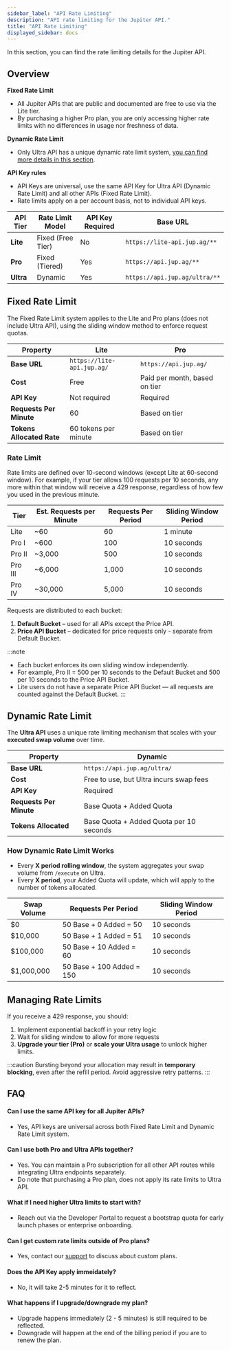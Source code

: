 ```yaml
---
sidebar_label: "API Rate Limiting"
description: "API rate limiting for the Jupiter API."
title: "API Rate Limiting"
displayed_sidebar: docs
---
```


<head>
    <title>API Rate Limiting</title>
    <meta name="twitter:card" content="summary" />
</head>

In this section, you can find the rate limiting details for the Jupiter API.

## Overview

**Fixed Rate Limit**
- All Jupiter APIs that are public and documented are free to use via the Lite tier.
- By purchasing a higher Pro plan, you are only accessing higher rate limits with no differences in usage nor freshness of data.

**Dynamic Rate Limit**
- Only Ultra API has a unique dynamic rate limit system, [you can find more details in this section](#dynamic-rate-limit).

**API Key rules**
- API Keys are universal, use the same API Key for Ultra API (Dynamic Rate Limit) and all other APIs (Fixed Rate Limit).
- Rate limits apply on a per account basis, not to individual API keys.

| API Tier | Rate Limit Model | API Key Required | Base URL |
|----------|------------------|------------------|----------|
| **Lite** | Fixed (Free Tier) | No | `https://lite-api.jup.ag/**` |
| **Pro** | Fixed (Tiered) | Yes | `https://api.jup.ag/**` |
| **Ultra** | Dynamic | Yes | `https://api.jup.ag/ultra/**` |

## Fixed Rate Limit

The Fixed Rate Limit system applies to the Lite and Pro plans (does not include Ultra API), using the sliding window method to enforce request quotas.

| Property | Lite | Pro |
|----------|------|-----|
| **Base URL** | `https://lite-api.jup.ag/` | `https://api.jup.ag/` |
| **Cost** | Free | Paid per month, based on tier |
| **API Key** | Not required | Required |
| **Requests Per Minute** | 60 | Based on tier |
| **Tokens Allocated Rate** | 60 tokens per minute | Based on tier |

### Rate Limit

Rate limits are defined over 10-second windows (except Lite at 60-second window). For example, if your tier allows 100 requests per 10 seconds, any more within that window will receive a 429 response, regardless of how few you used in the previous minute.

| Tier | Est. Requests per Minute | Requests Per Period | Sliding Window Period |
|------|---------------------|---------------------|-----------------------|
| Lite | ~60 | 60 | 1 minute |
| Pro I | ~600 | 100 | 10 seconds |
| Pro II | ~3,000 | 500 | 10 seconds |
| Pro III | ~6,000 | 1,000 | 10 seconds |
| Pro IV | ~30,000 | 5,000 | 10 seconds |

Requests are distributed to each bucket:
1. **Default Bucket** – used for all APIs except the Price API.
2. **Price API Bucket** – dedicated for price requests only - separate from Default Bucket.

:::note
- Each bucket enforces its own sliding window independently.
- For example, Pro II = 500 per 10 seconds to the Default Bucket and 500 per 10 seconds to the Price API Bucket.
- Lite users do not have a separate Price API Bucket — all requests are counted against the Default Bucket.
:::

## Dynamic Rate Limit

The **Ultra API** uses a unique rate limiting mechanism that scales with your **executed swap volume** over time.

| Property | Dynamic |
|----------|---------|
| **Base URL** | `https://api.jup.ag/ultra/` |
| **Cost** | Free to use, but Ultra incurs swap fees |
| **API Key** | Required |
| **Requests Per Minute** | Base Quota + Added Quota |
| **Tokens Allocated** | Base Quota + Added Quota per 10 seconds |

### How Dynamic Rate Limit Works

- Every **X period rolling window**, the system aggregates your swap volume from `/execute` on Ultra.
- Every **X period**, your Added Quota will update, which will apply to the number of tokens allocated.

| Swap Volume | Requests Per Period | Sliding Window Period |
| --- | --- | --- |
| $0 | 50 Base + 0 Added = 50 | 10 seconds |
| $10,000 | 50 Base + 1 Added = 51 | 10 seconds |
| $100,000 | 50 Base + 10 Added = 60 | 10 seconds |
| $1,000,000 | 50 Base + 100 Added = 150 | 10 seconds |

## Managing Rate Limits

If you receive a 429 response, you should:
1. Implement exponential backoff in your retry logic
2. Wait for sliding window to allow for more requests
2. **Upgrade your tier (Pro)** or **scale your Ultra usage** to unlock higher limits.

:::caution
Bursting beyond your allocation may result in **temporary blocking**, even after the refill period. Avoid aggressive retry patterns.
:::

## FAQ

#### Can I use the same API key for all Jupiter APIs?
- Yes, API keys are universal across both Fixed Rate Limit and Dynamic Rate Limit system.

#### Can I use both Pro and Ultra APIs together?
- Yes. You can maintain a Pro subscription for all other API routes while integrating Ultra endpoints separately.
- Do note that purchasing a Pro plan, does not apply its rate limits to Ultra API.

#### What if I need higher Ultra limits to start with?
- Reach out via the Developer Portal to request a bootstrap quota for early launch phases or enterprise onboarding.

#### Can I get custom rate limits outside of Pro plans?
- Yes, contact our [support](/docs/misc/integrator-guidelines#developer-support) to discuss about custom plans.

#### Does the API Key apply immeidately?
- No, it will take 2-5 minutes for it to reflect.

#### What happens if I upgrade/downgrade my plan?
- Upgrade happens immediately (2 - 5 minutes) is still required to be reflected.
- Downgrade will happen at the end of the billing period if you are to renew the plan.